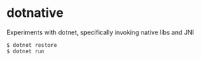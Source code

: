 # dotnative

Experiments with dotnet, specifically invoking native libs and JNI

    $ dotnet restore
    $ dotnet run
